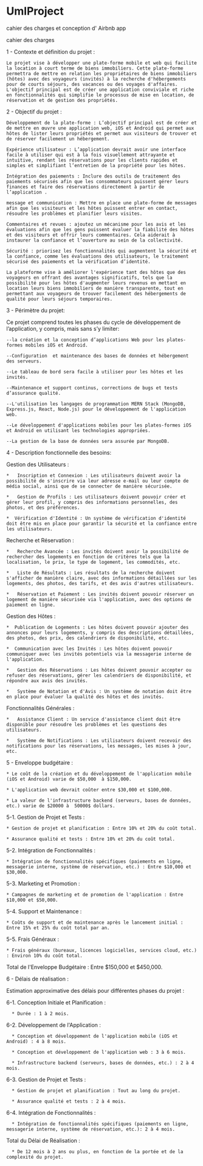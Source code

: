 # UmlProject
cahier des charges et conception d' Airbnb app

cahier des charges

1 - Contexte et définition du projet :

    Le projet vise à développer une plate-forme mobile et web qui facilite la location à court terme de biens immobiliers. Cette plate-forme permettra de mettre en relation les propriétaires de biens immobiliers (hôtes) avec des voyageurs (invités) à la recherche d'hébergements pour de courts séjours, des vacances ou des voyages d'affaires. L'objectif principal est de créer une application conviviale et riche en fonctionnalités qui simplifie le processus de mise en location, de réservation et de gestion des propriétés.

2 - Objectif du projet :

    Développement de la plate-forme : L’objectif principal est de créer et de mettre en œuvre une application web, iOS et Android qui permet aux hôtes de lister leurs propriétés et permet aux visiteurs de trouver et de réserver facilement un hébergement.

    Expérience utilisateur : L’application devrait avoir une interface facile à utiliser qui est à la fois visuellement attrayante et intuitive, rendant les réservations pour les clients rapides et simples et simplifiant l’entretien de la propriété pour les hôtes.
    
    Intégration des paiements : Inclure des outils de traitement des paiements sécurisés afin que les consommateurs puissent gérer leurs finances et faire des réservations directement à partir de l’application .
    
    message et communication : Mettre en place une plate-forme de messages afin que les visiteurs et les hôtes puissent entrer en contact, résoudre les problèmes et planifier leurs visites.

    Commentaires et revues : ajoutez un mécanisme pour les avis et les évaluations afin que les gens puissent évaluer la fiabilité des hôtes et des visiteurs et offrir leurs commentaires. Cela aiderait à instaurer la confiance et l’ouverture au sein de la collectivité.
    
    Sécurité : priorisez les fonctionnalités qui augmentent la sécurité et la confiance, comme les évaluations des utilisateurs, le traitement sécurisé des paiements et la vérification d’identité.
    
    La plateforme vise à améliorer l'expérience tant des hôtes que des voyageurs en offrant des avantages significatifs, tels que la possibilité pour les hôtes d'augmenter leurs revenus en mettant en location leurs biens immobiliers de manière transparente, tout en permettant aux voyageurs de trouver facilement des hébergements de qualité pour leurs séjours temporaires. 

3 - Périmètre du projet:

  Ce projet comprend toutes les phases du cycle de développement de l’application, y compris, mais sans s’y limiter:
  
    --la création et la conception d’applications Web pour les plates-formes mobiles iOS et Android. 
    
    --Configuration  et maintenance des bases de données et hébergement des serveurs.
    
    --Le tableau de bord sera facile à utiliser pour les hôtes et les invités. 
    
    --Maintenance et support continus, corrections de bugs et tests d’assurance qualité.
    
    --L'utilisation les langages de programmation MERN Stack (MongoDB, Express.js, React, Node.js) pour le développement de l'application web. 
       
    --Le développement d'applications mobiles pour les plates-formes iOS et Android en utilisant les technologies appropriées.
    
    --La gestion de la base de données sera assurée par MongoDB.
    
4 - Description fonctionnelle des besoins:

   Gestion des Utilisateurs :
   
    *   Inscription et Connexion : Les utilisateurs doivent avoir la possibilité de s'inscrire via leur adresse e-mail ou leur compte de média social, ainsi que de se connecter de manière sécurisée.
      
    *   Gestion de Profils : Les utilisateurs doivent pouvoir créer et gérer leur profil, y compris des informations personnelles, des photos, et des préférences.
      
    *  Vérification d'Identité : Un système de vérification d'identité doit être mis en place pour garantir la sécurité et la confiance entre les utilisateurs.
      
  Recherche et Réservation :
  
    *   Recherche Avancée : Les invités doivent avoir la possibilité de rechercher des logements en fonction de critères tels que la localisation, le prix, le type de logement, les commodités, etc.
      
    *   Liste de Résultats : Les résultats de la recherche doivent s'afficher de manière claire, avec des informations détaillées sur les logements, des photos, des tarifs, et des avis d'autres utilisateurs.
    
    *   Réservation et Paiement : Les invités doivent pouvoir réserver un logement de manière sécurisée via l'application, avec des options de paiement en ligne.
      
  Gestion des Hôtes :
  
    *  Publication de Logements : Les hôtes doivent pouvoir ajouter des annonces pour leurs logements, y compris des descriptions détaillées, des photos, des prix, des calendriers de disponibilité, etc.
      
    *  Communication avec les Invités : Les hôtes doivent pouvoir communiquer avec les invités potentiels via la messagerie interne de l'application.
    
    *   Gestion des Réservations : Les hôtes doivent pouvoir accepter ou refuser des réservations, gérer les calendriers de disponibilité, et répondre aux avis des invités.
      
    *   Système de Notation et d'Avis : Un système de notation doit être en place pour évaluer la qualité des hôtes et des invités.
    
  Fonctionnalités Générales :
  
    *   Assistance Client : Un service d'assistance client doit être disponible pour résoudre les problèmes et les questions des utilisateurs.
    
    *   Système de Notifications : Les utilisateurs doivent recevoir des notifications pour les réservations, les messages, les mises à jour, etc.

5 - Enveloppe budgétaire :

    * Le coût de la création et du développement de l'application mobile (iOS et Android) varie de $50,000  à $150,000.
    
    * L'application web devrait coûter entre $30,000 et $100,000.
    
    * La valeur de l'infrastructure backend (serveurs, bases de données, etc.) varie de $20000 à  50000$ dollars.
    
  5-1. Gestion de Projet et Tests :
  
    * Gestion de projet et planification : Entre 10% et 20% du coût total.
    
    * Assurance qualité et tests : Entre 10% et 20% du coût total.
    
  5-2. Intégration de Fonctionnalités :
  
    * Intégration de fonctionnalités spécifiques (paiements en ligne, messagerie interne, système de réservation, etc.) : Entre $10,000 et $30,000.
    
  5-3. Marketing et Promotion :
  
    * Campagnes de marketing et de promotion de l'application : Entre $10,000 et $50,000.
    
  5-4. Support et Maintenance :
  
    * Coûts de support et de maintenance après le lancement initial : Entre 15% et 25% du coût total par an.
  5-5. Frais Généraux :
  
    * Frais généraux (bureaux, licences logicielles, services cloud, etc.) : Environ 10% du coût total.
    
  Total de l'Enveloppe Budgétaire : Entre $150,000 et $450,000.

6 - Délais de réalisation : 

 Estimation approximative des délais pour différentes phases du projet :
  
 6-1. Conception Initiale et Planification :
    
      * Durée : 1 à 2 mois.
      
 6-2. Développement de l'Application :
    
      * Conception et développement de l'application mobile (iOS et Android) : 4 à 8 mois.
      
      * Conception et développement de l'application web : 3 à 6 mois.
      
      * Infrastructure backend (serveurs, bases de données, etc.) : 2 à 4 mois.
      
 6-3. Gestion de Projet et Tests :
    
      * Gestion de projet et planification : Tout au long du projet.
      
      * Assurance qualité et tests : 2 à 4 mois.
      
  6-4. Intégration de Fonctionnalités :
    
      * Intégration de fonctionnalités spécifiques (paiements en ligne, messagerie interne, système de réservation, etc.): 2 à 4 mois.
      
  Total du Délai de Réalisation :
    
      * De 12 mois à 2 ans ou plus, en fonction de la portée et de la complexité du projet.





    
